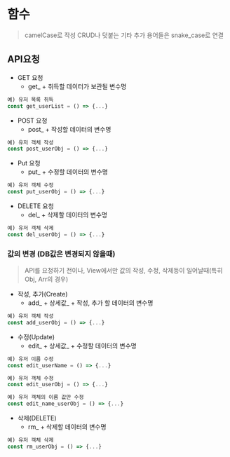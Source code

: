 # 함수
> camelCase로 작성
> CRUD나 덧붙는 기타 추가 용어들은 snake_case로 연결

## API요청
- GET 요청
  - get_ + 취득할 데이터가 보관될 변수명
```js
예) 유저 목록 취득
const get_userList = () => {...}
```

- POST 요청
  - post_ + 작성할 데이터의 변수명
```js
예) 유저 객체 작성
const post_userObj = () => {...}
```

- Put 요청
  - put_ + 수정할 데이터의 변수명
```js
예) 유저 객체 수정
const put_userObj = () => {...}
```

- DELETE 요청
  - del_ + 삭제할 데이터의 변수명
```js
예) 유저 객체 삭제
const del_userObj = () => {...}
```

### 값의 변경 (DB값은 변경되지 않을때)
> API를 요청하기 전이나, View에서만 값의 작성, 수정, 삭제등이 일어날때(특히 Obj, Arr의 경우)
- 작성, 추가(Create)
  - add_ + 상세값_ + 작성, 추가 할 데이터의 변수명
```js
예) 유저 객체 작성
const add_userObj = () => {...}
```

- 수정(Update)
  - edit_ + 상세값_ + 수정할 데이터의 변수명
```js
예) 유저 이름 수정
const edit_userName = () => {...}

예) 유저 객체 수정
const edit_userObj = () => {...}

예) 유저 객체의 이름 값만 수정
const edit_name_userObj = () => {...}
```

- 삭제(DELETE)
  - rm_ + 삭제할 데이터의 변수명
```js
예) 유저 객체 삭제
const rm_userObj = () => {...}
```
